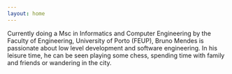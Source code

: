 ```yaml
---
layout: home
---
```

Currently doing a Msc in Informatics and Computer Engineering by the Faculty of Engineering, University of Porto (FEUP), Bruno Mendes is passionate about low level development and software engineering. In his leisure time, he can be seen playing some chess, spending time with family and friends or wandering in the city.